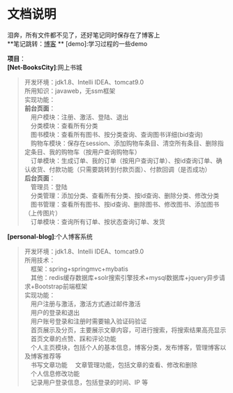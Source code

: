# 文档说明
泪奔，所有文件都不见了，还好笔记同时保存在了博客上  
**笔记跳转：[博客](https://blog.csdn.net/MOKEXFDGH)  **
[demo]:学习过程的一些demo  
  
  
**项目**：  
**[Net-BooksCity]**:网上书城  
>开发环境：jdk1.8、Intelli IDEA、tomcat9.0  
    所用知识：javaweb，无ssm框架  
    实现功能：  
    **前台页面**：  
    &emsp;用户模块：注册、激活、登陆、退出  
    &emsp;分类模块：查看所有分类  
    &emsp;图书模块：查看所有图书、按分类查询、查询图书详细(bid查询)  
    &emsp;购物车模块：保存在session、添加购物车条目、清空所有条目、删除指定条目、我的购物车（按用户查询购物车）  
    &emsp;订单模块：生成订单、我的订单（按用户查询订单）、按id查询订单、确认收货、付款功能（只需要跳转到付款页面）、付款回调（是否成功）  
    **后台页面**：  
    &emsp;管理员：登陆  
    &emsp;分类管理：添加分类、查看所有分类、按id查询、删除分类、修改分类  
    &emsp;图书管理：查看所有图书、按id查询、删除图书、修改图书、添加图书（上传图片）  
    &emsp;订单模块：查询所有订单、按状态查询订单、发货  
  
**[personal-blog]**:个人博客系统  
>开发环境：jdk1.8、Intelli IDEA、tomcat9.0  
所用技术：  
&emsp;框架：spring+springmvc+mybatis  
&emsp;其他：redis缓存数据库+solr搜索引擎技术+mysql数据库+jquery异步请求+Bootstrap前端框架  
实现功能：  
&emsp;用户注册与激活，激活方式通过邮件激活  
&emsp;用户的登录和退出  
&emsp;用户账号登录和注册时需要输入验证码验证  
&emsp;首页展示及分页，主要展示文章内容，可进行搜索，将搜索结果高亮显示  
&emsp;首页文章的点赞、踩和评论功能  
&emsp;个人主页模块，包括个人的基本信息，博客分类，发布博客，管理博客以及博客推荐等  
&emsp;书写文章功能 
&emsp;文章管理功能，包括文章的查看、修改和删除  
&emsp;个人信息修改功能  
&emsp;记录用户登录信息，包括登录的时间、IP 等  


